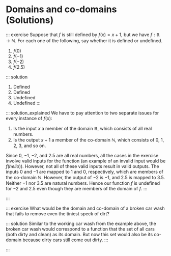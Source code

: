 # Domains and co-domains (Solutions)

::: exercise
Suppose that $f$ is still defined by $f(x) = x + 1$, but we have $f: \mathbb{R} \rightarrow \mathbb{N}$.
For each one of the following, say whether it is defined or undefined.

1. $f(0)$
1. $f(-1)$
1. $f(-2)$
1. $f(2.5)$

::: solution
1. Defined
1. Defined
1. Undefined
1. Undefined
:::

::: solution_explained
We have to pay attention to two separate issues for every instance of $f(x)$:

1. Is the input $x$ a member of the domain $\mathbb{R}$, which consists of all real numbers.
1. Is the output $x+1$ a member of the co-domain $\mathbb{N}$, which consists of $0$, $1$, $2$, $3$, and so on.

Since $0$, $-1$, $-2$, and $2.5$ are all real numbers, all the cases in the exercise involve valid inputs for the function (an example of an invalid input would be $f(\mathit{hello})$). 
However, not all of these valid inputs result in valid outputs.
The inputs $0$ and $-1$ are mapped to $1$ and $0$, respectively, which are members of the co-domain $\mathbb{N}$.
However, the output of $-2$ is $-1$, and $2.5$ is mapped to $3.5$.
Neither $-1$ nor $3.5$ are natural numbers.
Hence our function $f$ is undefined for $-2$ and $2.5$ even though they are members of the domain of $f$.
:::

:::

::: exercise
What would be the domain and co-domain of a broken car wash that fails to remove even the tiniest speck of dirt?

::: solution
Similar to the working car wash from the example above, the broken car wash would correspond to a function that the set of all cars (both dirty and clean) as its domain.
But now this set would also be its co-domain because dirty cars still come out dirty.
:::

:::
